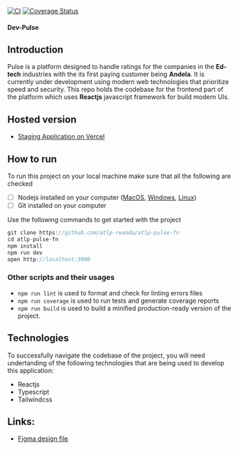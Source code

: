 [![CI](https://github.com/atlp-rwanda/atlp-pulse-fn/actions/workflows/main.yml/badge.svg)](https://github.com/atlp-rwanda/atlp-pulse-fn/actions/workflows/main.yml) [![Coverage Status](https://coveralls.io/repos/github/atlp-rwanda/atlp-pulse-fn/badge.svg?branch=develop)](https://coveralls.io/github/atlp-rwanda/atlp-pulse-fn?branch=develop)

#### Dev-Pulse

## Introduction

Pulse is a platform designed to handle ratings for the companies in the **Ed-tech** industries with the its first paying customer being **Andela**. It is currently under development using modern web technologies that prioritize speed and security. This repo holds the codebase for the frontend part of the platform which uses **Reactjs** javascript framework for build modern UIs.

## Hosted version

- [Staging Application on Vercel](https://metron-devpulse.vercel.app/)

## How to run

To run this project on your local machine make sure that all the following are checked

- [ ] Nodejs installed on your computer ([MacOS](https://nodejs.org/en/download/), [Windows](https://nodejs.org/en/download/), [Linux](https://nodejs.org/en/download/))
- [ ] Git installed on your computer

Use the following commands to get started with the project

```js
git clone https://github.com/atlp-rwanda/atlp-pulse-fn
cd atlp-pulse-fn
npm install
npm run dev
open http://localhost:3000
```

### Other scripts and their usages

- `npm run lint` is used to format and check for linting errors files
- `npm run coverage` is used to run tests and generate coverage reports
- `npm run build` is used to build a minified production-ready version of the project.

## Technologies

To successfully navigate the codebase of the project, you will need undertanding of the following technologies that are being used to develop this application:

- Reactjs
- Typescript
- Tailwindcss

## Links:

- [Figma design file](https://www.figma.com/file/Q4kozKNucJX4kJsHgnB4Vi/ATLP-UI-V2?node-id=58%3A97)
